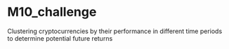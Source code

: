 # M10_challenge
Clustering cryptocurrencies by their performance in different time periods to determine potential future returns 
